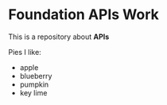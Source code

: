 # Foundation APIs Work

This is a repository about **APIs**

Pies I like:

  - apple
  - blueberry
  - pumpkin
  - key lime 